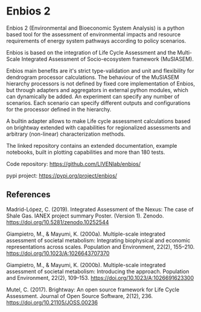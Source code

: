# Enbios 2

Enbios 2 (Environmental and Bioeconomic System Analysis) is a python based tool for the assessment of
environmental impacts and resource requirements of energy system pathways according to policy scenarios.

Enbios is based on the integration of Life Cycle Assessment and the Multi-Scale Integrated Assessment of
Socio-ecosystem framework (MuSIASEM).

Enbios main benefits are it's strict type-validation and unit and flexibility for dendrogram processor calculations. The behaviour of the MuSIASEM hierarchy processors is not defined by fixed core implementation of
Enbios, but through adapters and aggregators in external python modules, which can dynamically be added. An experiment can specify any number of scenarios. Each scenario can specify different outputs and configurations for the
processor defined in the hierarchy.

A builtin adapter allows to make Life cycle assessment calculations based on brightway extended with capabilities for regionalized assessments and arbitrary (non-linear) characterization methods.

The linked repository contains an extended documentation, example notebooks, built in plotting capabilities and more
than 180 tests.

Code repository: https://github.com/LIVENlab/enbios/

pypi project: https://pypi.org/project/enbios/

## References

Madrid-López, C. (2019). Integrated Assessment of the Nexus: The case of Shale Gas. IANEX project summary Poster. (Version 1). Zenodo. https://doi.org/10.5281/zenodo.10252544

Giampietro, M., & Mayumi, K. (2000a). Multiple-scale integrated assessment of societal metabolism: Integrating biophysical and economic representations across scales. Population and Environment, 22(2), 155–210. https://doi.org/10.1023/A:1026643707370

Giampietro, M., & Mayumi, K. (2000b). Multiple-scale integrated assessment of societal metabolism: Introducing the approach. Population and Environment, 22(2), 109–153. https://doi.org/10.1023/A:1026691623300

Mutel, C. (2017). Brightway: An open source framework for Life Cycle Assessment. Journal of Open Source Software, 2(12), 236. https://doi.org/10.21105/JOSS.00236